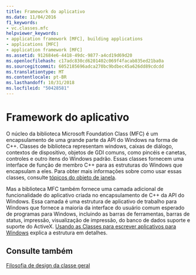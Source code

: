 ```yaml
---
title: Framework do aplicativo
ms.date: 11/04/2016
f1_keywords:
- vc.classes.mfc
helpviewer_keywords:
- application framework [MFC], building applications
- applications [MFC]
- application framework [MFC]
ms.assetid: 912684e6-4418-49dc-9877-a4cd19d69d20
ms.openlocfilehash: c17adc830cd6201402c069f4facab835ed21ba0a
ms.sourcegitcommit: 6052185696adca270bc9bdbec45a626dd89cdcdd
ms.translationtype: MT
ms.contentlocale: pt-BR
ms.lasthandoff: 10/31/2018
ms.locfileid: "50428581"
---
```

# <a name="application-framework"></a>Framework do aplicativo

O núcleo da biblioteca Microsoft Foundation Class (MFC) é um encapsulamento de uma grande parte da API do Windows na forma de C++. Classes de biblioteca representam windows, caixas de diálogo, contextos de dispositivo, objetos de GDI comuns, como pincéis e canetas, controles e outro itens do Windows padrão. Essas classes fornecem uma interface de função de membro C++ para as estruturas do Windows que encapsulam a eles. Para obter mais informações sobre como usar essas classes, consulte [tópicos do objeto de janela](../mfc/window-objects.md).

Mas a biblioteca MFC também fornece uma camada adicional de funcionalidade do aplicativo criada no encapsulamento de C++ da API do Windows. Essa camada é uma estrutura de aplicativo de trabalho para Windows que fornece a maioria da interface do usuário comum esperado de programas para Windows, incluindo as barras de ferramentas, barras de status, impressão, visualização de impressão, do banco de dados suporte e suporte do ActiveX. [Usando as Classes para escrever aplicativos para Windows](../mfc/using-the-classes-to-write-applications-for-windows.md) explica a estrutura em detalhes.

## <a name="see-also"></a>Consulte também

[Filosofia de design da classe geral](../mfc/general-class-design-philosophy.md)
